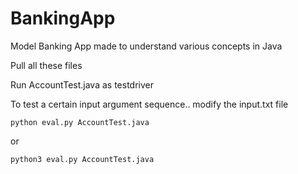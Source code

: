 # BankingApp
Model Banking App made to understand various concepts in Java

Pull all these files

Run AccountTest.java as testdriver


To test a certain input argument sequence.. modify the input.txt file

```
python eval.py AccountTest.java
```

or 

```
python3 eval.py AccountTest.java
```

